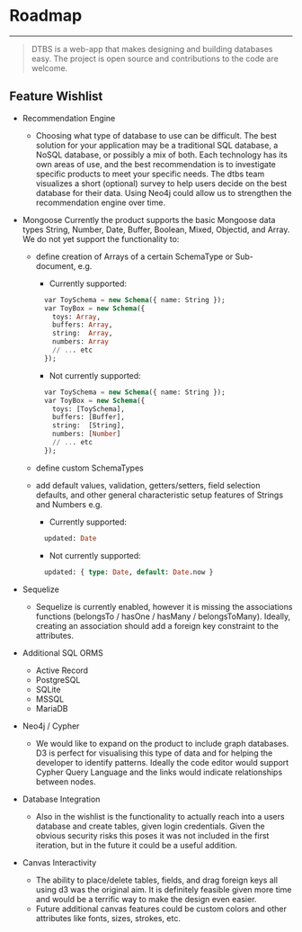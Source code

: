 # Roadmap
---------------------------------

> DTBS is a web-app that makes designing and building databases easy. The project is open source and contributions to the code are welcome. 

## Feature Wishlist
- Recommendation Engine
  - Choosing what type of database to use can be difficult. The best solution for your application may be a traditional SQL database, a NoSQL database, or possibly a mix of both. Each technology has its own areas of use, and the best recommendation is to investigate specific products to meet your specific needs. The dtbs team visualizes a short (optional) survey to help users decide on the best database for their data. Using Neo4j could allow us to strengthen the recommendation engine over time.
  
- Mongoose
  Currently the product supports the basic Mongoose data types String, Number, Date, Buffer, Boolean, Mixed, Objectid, and Array. We do not yet support the functionality to:
  - define creation of Arrays of a certain SchemaType or Sub-document, e.g.
    - Currently supported:

    ```sql
      var ToySchema = new Schema({ name: String }); 
      var ToyBox = new Schema({
        toys: Array,
        buffers: Array,
        string:  Array,
        numbers: Array
        // ... etc
      });
    ```

    - Not currently supported: 
    ```sql
      var ToySchema = new Schema({ name: String });
      var ToyBox = new Schema({
        toys: [ToySchema],
        buffers: [Buffer],
        string:  [String],
        numbers: [Number]
        // ... etc
      });
    ```

  - define custom SchemaTypes
  - add default values, validation, getters/setters, field selection defaults, and other general characteristic setup features of Strings and Numbers e.g.
    - Currently supported:

    ```sql
      updated: Date
    ```

    - Not currently supported: 

    ```sql
      updated: { type: Date, default: Date.now }
    ```

- Sequelize
  - Sequelize is currently enabled, however it is missing the associations functions (belongsTo / hasOne / hasMany / belongsToMany). Ideally, creating an association should add a foreign key constraint to the attributes.

- Additional SQL ORMS
  - Active Record
  - PostgreSQL
  - SQLite
  - MSSQL
  - MariaDB

- Neo4j / Cypher
  - We would like to expand on the product to include graph databases. D3 is perfect for visualising this type of data and for helping the developer to identify patterns. Ideally the code editor would support Cypher Query Language and the links would indicate relationships between nodes.

- Database Integration
  - Also in the wishlist is the functionality to actually reach into a users database and create tables, given login credentials. Given the obvious security risks this poses it was not included in the first iteration, but in the future it could be a useful addition.

- Canvas Interactivity
  - The ability to place/delete tables, fields, and drag foreign keys all using d3 was the original aim. It is definitely feasible given more time and would be a terrific way to make the design even easier.
  - Future additional canvas features could be custom colors and other attributes like fonts, sizes, strokes, etc.
